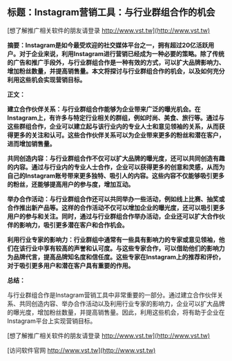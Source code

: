 ## **标题：Instagram营销工具：与行业群组合作的机会**

[想了解推广相关软件的朋友请登录 http://www.vst.tw](http://www.vst.tw)

**摘要：Instagram是如今最受欢迎的社交媒体平台之一，拥有超过20亿活跃用户。对于企业来说，利用Instagram进行营销已经成为一种必要的策略。除了传统的广告和推广手段外，与行业群组合作是一种有效的方式，可以扩大品牌影响力、增加粉丝数量，并提高销售量。本文将探讨与行业群组合作的机会，以及如何充分利用这些机会实现营销目标。**

**正文：**

**建立合作伙伴关系：与行业群组合作能够为企业带来广泛的曝光机会。在Instagram上，有许多与特定行业相关的群组，例如时尚、美食、旅行等。通过与这些群组合作，企业可以建立起与该行业内的专业人士和意见领袖的关系，从而获得更多的关注和认可。这些合作伙伴关系可以为企业带来更多的粉丝和潜在客户，进而增加销售量。**

**共同创造内容：与行业群组合作不仅可以扩大品牌的曝光度，还可以共同创造有趣的内容。通过与行业内的专业人士合作，企业可以获得更多的创意和灵感，从而为自己的Instagram账号带来更多独特、吸引人的内容。这些内容不仅能够吸引更多的粉丝，还能够提高用户的参与度，增加互动。**

**举办合作活动：与行业群组合作还可以共同举办一些活动，例如线上比赛、抽奖或合作推出新产品等。这样的合作活动不仅可以增加企业的曝光度，还可以吸引更多用户的参与和关注。同时，通过与行业群组合作举办活动，企业还可以扩大合作伙伴的影响力，吸引更多潜在客户和合作机会。**

**利用行业专家的影响力：行业群组中通常有一些具有影响力的专家或意见领袖，他们在该行业中享有较高的声誉和认可度。与这些专家合作，可以借助他们的影响力为品牌代言，提高品牌知名度和信任度。这些专家在Instagram上的推荐和评价，对于吸引更多用户和潜在客户具有重要的作用。**

**总结：**

与行业群组合作是Instagram营销工具中非常重要的一部分。通过建立合作伙伴关系、共同创造内容、举办合作活动以及利用行业专家的影响力，企业可以扩大品牌的曝光度，增加粉丝数量，并提高销售量。因此，利用这些机会，将有助于企业在Instagram平台上实现营销目标。

[想了解推广相关软件的朋友请登录 http://www.vst.tw](http://www.vst.tw)


[访问软件官网 http://www.vst.tw](http://www.vst.tw)
